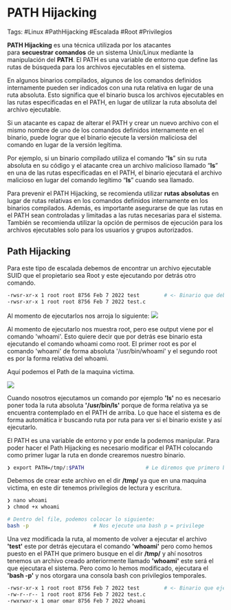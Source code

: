 # PATH Hijacking

Tags: #Linux #PathHijacking  #Escalada #Root #Privilegios

**PATH Hijacking** es una técnica utilizada por los atacantes para **secuestrar** **comandos** de un sistema Unix/Linux mediante la manipulación del **PATH**. El PATH es una variable de entorno que define las rutas de búsqueda para los archivos ejecutables en el sistema.

En algunos binarios compilados, algunos de los comandos definidos internamente pueden ser indicados con una ruta relativa en lugar de una ruta absoluta. Esto significa que el binario busca los archivos ejecutables en las rutas especificadas en el PATH, en lugar de utilizar la ruta absoluta del archivo ejecutable.

Si un atacante es capaz de alterar el PATH y crear un nuevo archivo con el mismo nombre de uno de los comandos definidos internamente en el binario, puede lograr que el binario ejecute la versión maliciosa del comando en lugar de la versión legítima.

Por ejemplo, si un binario compilado utiliza el comando “**ls**” sin su ruta absoluta en su código y el atacante crea un archivo malicioso llamado “**ls**” en una de las rutas especificadas en el PATH, el binario ejecutará el archivo malicioso en lugar del comando legítimo “**ls**” cuando sea llamado.

Para prevenir el PATH Hijacking, se recomienda utilizar **rutas absolutas** en lugar de rutas relativas en los comandos definidos internamente en los binarios compilados. Además, es importante asegurarse de que las rutas en el PATH sean controladas y limitadas a las rutas necesarias para el sistema. También se recomienda utilizar la opción de permisos de ejecución para los archivos ejecutables solo para los usuarios y grupos autorizados.


## Path Hijacking

Para este tipo de escalada debemos de encontrar un archivo ejecutable SUID que el propietario sea Root y este ejecutando por detrás otro comando.

```bash
-rwsr-xr-x 1 root root 8756 Feb 7 2022 test        # <- Binario que debemos de encontrar
-rwsr-xr-x 1 root root 8756 Feb 7 2022 test.c
```

Al momento de ejecutarlos nos arroja lo siguiente:
![](Pasted%20image%2020230529162803.png)

Al momento de ejecutarlo nos muestra root, pero ese output viene por el comando 'whoami'. Esto quiere decir que por detrás ese binario esta ejecutando el comando whoami como root. El primer root es por el comando 'whoami' de forma absoluta '/usr/bin/whoami' y el segundo root es por la forma relativa del whoami.

Aquí podemos el Path de la maquina victima.

![](Pasted%20image%2020230529160811.png)

Cuando nosotros ejecutamos un comando por ejemplo **'ls'** no es necesario poner toda la ruta absoluta **'/usr/bin/ls'** porque de forma relativa ya se encuentra contemplado en el PATH de arriba. Lo que hace el sistema es de forma automática ir buscando ruta por ruta para ver si el binario existe y así ejecutarlo.

El PATH es una variable de entorno y por ende la podemos manipular.
Para poder hacer el Path Hijacking es necesario modificar el PATH colocando como primer lugar la ruta en donde crearemos nuestro binario. 

```bash 
❯ export PATH=/tmp/:$PATH                    # Le diremos que primero busque por el dir /tmp/ y despues por las rutas del PATH, la prioridad de busqueda es de izquierda a derecha 
```

Debemos de crear este archivo en el dir **/tmp/** ya que en una maquina victima, en este dir tenemos privilegios de lectura y escritura.
```bash 
❯ nano whoami
❯ chmod +x whoami 

# Dentro del file, podemos colocar lo siguiente:
bash -p                     # Nos ejecute una bash p = privilege
```

Una vez modificada la ruta, al momento de volver a ejecutar el archivo **'test'** este por detrás ejecutara el comando **'whoami'** pero como hemos puesto en el PATH que primero busque en el dir **/tmp/** y ahí nosotros tenemos un archivo creado anteriormente llamado **'whoami'** este será el que ejecutara el sistema. Pero como lo hemos modificado, ejecutara el **'bash -p'** y nos otorgara una consola bash con privilegios temporales.

```bash
-rwsr-xr-x 1 root root 8756 Feb 7 2022 test        # <- Binario que ejecutaremos
-rw-r--r-- 1 root root 8756 Feb 7 2022 test.c
-rwxrwxr-x 1 omar omar 8756 Feb 7 2022 whoami
```


